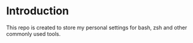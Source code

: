 # Introduction

This repo is created to store my personal settings for bash, zsh and other
commonly used tools.
